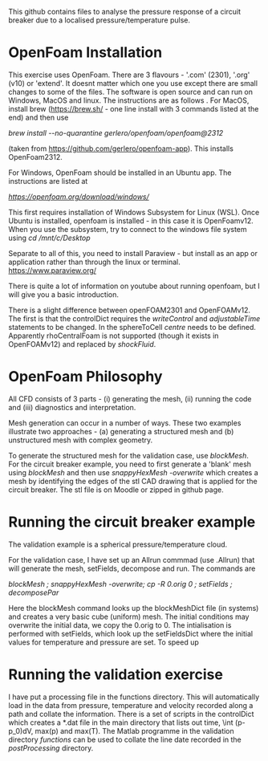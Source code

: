 This github contains files to analyse the pressure response of a circuit breaker due to a localised pressure/temperature pulse.


# OpenFoam Installation

This exercise uses OpenFoam. There are 3 flavours - '.com' (2301), '.org' (v10) or 'extend'. It doesnt matter which one you use except
there are small changes to some of the files. The software is open source and can run on Windows, MacOS and linux. The instructions are as follows
.
For MacOS, install brew (https://brew.sh/ - one line install with 3 commands listed at the end) and then use 

_brew install --no-quarantine gerlero/openfoam/openfoam@2312_

(taken from https://github.com/gerlero/openfoam-app). This installs OpenFoam2312.

For Windows, OpenFoam should be installed in an Ubuntu app. The instructions are listed at

_https://openfoam.org/download/windows/_

This first requires installation of Windows Subsystem for Linux (WSL).  Once Ubuntu is installed, openfoam is installed - in this case it is OpenFoamv12. When you use the subsystem, try to connect to the windows file system using _cd /mnt/c/Desktop_

Separate to all of this, you need to install Paraview - but install as an app or application rather than through the linux or terminal. https://www.paraview.org/

There is quite a lot of information on youtube about running openfoam, but I will give you a basic introduction.

There is a slight difference between openFOAM2301 and OpenFOAMv12. The first is that the controlDict requires the _writeControl_ and _adjustableTime_ statements to be changed. In the sphereToCell _centre_ needs to be defined. Apparently rhoCentralFoam is not supported (though it exists in OpenFOAMv12) and replaced by _shockFluid_.

# OpenFoam Philosophy

All CFD consists of 3 parts - (i) generating the mesh, (ii) running the code and (iii) diagnostics and interpretation.

Mesh generation can occur in a number of ways. These two examples illustrate two approaches - (a) generating a structured mesh and (b) unstructured mesh with complex geometry.

To generate the structured mesh for the validation case, use _blockMesh_. For the circuit breaker example, you need to first generate a 'blank' mesh using _blockMesh_ and then use _snappyHexMesh -overwrite_ which creates a mesh by identifying the edges of the stl CAD drawing that is applied for the circuit breaker. The stl file is on Moodle or zipped in github page. 


# Running the circuit breaker example

The validation example is a spherical pressure/temperature cloud.

For the validation case, I have set up an Allrun commmad (use .Allrun) that will generate the mesh, setFields, decompose and run. The commands are 

_blockMesh ; snappyHexMesh -overwrite; cp -R 0.orig 0 ; setFields ;  decomposePar_

Here the blockMesh command looks up the blockMeshDict file (in systems) and creates a very basic cube (uniform) mesh. The initial conditions may overwrite the initial data, we copy the 0.orig to 0.
The intialisation is performed with setFields, which look up the setFieldsDict where the initial values for temperature and pressure are set. To speed up 


# Running the validation exercise

I have put a processing file in the functions directory. This will automatically load in the data from pressure, temperature and velocity recorded along a path and collate the information. There is a set of scripts in the controlDict which creates a *.dat file in the main directory that lists out time, \int (p-p_0)dV, max(p) and max(T). The Matlab programme in the validation directory _functions_  can be used to collate the line date recorded in the _postProcessing_ directory.

